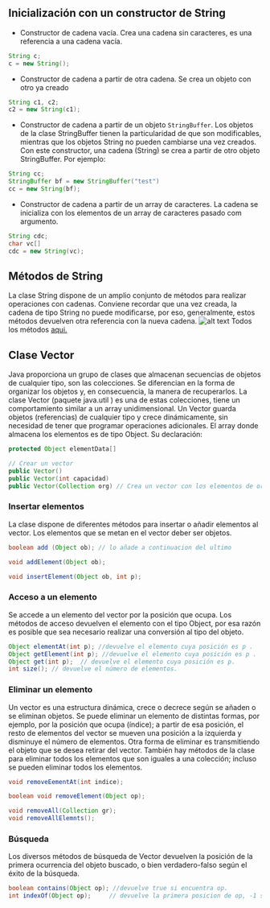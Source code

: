 ## Inicialización con un constructor de String
- Constructor de cadena vacía. 
    Crea una cadena sin caracteres, es una referencia a una cadena vacía.
```java
String c;
c = new String();
```
- Constructor de cadena a partir de otra cadena. Se crea un objeto con otro ya creado
```java
String c1, c2;
c2 = new String(c1);
```  
- Constructor de cadena a partir de un objeto `StringBuffer`. 
  Los objetos de la clase StringBuffer tienen la particularidad de que son modificables,
  mientras que los objetos String no pueden cambiarse una vez creados. Con este 
  constructor, una cadena (String) se crea a partir de otro objeto StringBuffer. Por ejemplo:
 ```java
String cc;
StringBuffer bf = new StringBuffer("test")
cc = new String(bf);
``` 
- Constructor de cadena a partir de un array de caracteres.
La cadena se inicializa con los elementos de un array de caracteres pasado com argumento.
```java
String cdc;
char vc[]
cdc = new String(vc);
```   
## Métodos de String
La clase String dispone de un amplio conjunto de métodos para realizar operaciones con cadenas. 
Conviene recordar que una vez creada, la cadena de tipo String no puede modificarse, por
eso, generalmente, estos métodos devuelven otra referencia con la nueva cadena.
![alt text](https://www.arkaitzgarro.com/java/images/cap10/string2.png)
Todos los métodos 
[aqui.](https://docs.oracle.com/en/java/javase/15/docs/api/java.base/java/lang/String.html)

## Clase Vector
Java proporciona un grupo de clases que almacenan secuencias de objetos de cualquier tipo, son
las colecciones. Se diferencian en la forma de organizar los objetos y, en consecuencia, la manera
de recuperarlos. La clase Vector (paquete java.util ) es una de estas colecciones, tiene un
comportamiento similar a un array unidimensional.
Un Vector guarda objetos (referencias) de cualquier tipo y crece dinámicamente, sin necesidad de 
tener que programar operaciones adicionales. El array donde almacena los elementos es
de tipo Object. Su declaración:
```java
protected Object elementData[]

// Crear un vector
public Vector() 
public Vector(int capacidad)
public Vector(Collection org) // Crea un vector con los elementos de org
```   
### Insertar elementos
La clase dispone de diferentes métodos para insertar o añadir elementos al vector. Los elementos
que se metan en el vector deber ser objetos.
```java
boolean add (Object ob); // lo añade a continuacion del ultimo

void addElement(Object ob); 

void insertElement(Object ob, int p); 
```  
### Acceso a un elemento
Se accede a un elemento del vector por la posición que ocupa. Los métodos de acceso devuelven
el elemento con el tipo Object, por esa razón es posible que sea necesario realizar una conversión al tipo del objeto.
```java
Object elementAt(int p); //devuelve el elemento cuya posición es p .
Object getElement(int p); //devuelve el elemento cuya posición es p .
Object get(int p); 	// devuelve el elemento cuya posición es p.
int size();	// devuelve el número de elementos.
```  
### Eliminar un elemento
Un vector es una estructura dinámica, crece o decrece según se añaden o se eliminan objetos. Se
puede eliminar un elemento de distintas formas, por ejemplo, por la posición que ocupa (índice);
a partir de esa posición, el resto de elementos del vector se mueven una posición a la izquierda
y disminuye el número de elementos. Otra forma de eliminar es transmitiendo el objeto que se
desea retirar del vector. También hay métodos de la clase para eliminar todos los elementos que
son iguales a una colección; incluso se pueden eliminar todos los elementos.
```java
void removeEementAt(int indice);

boolean void removeElement(Object op);

void removeAll(Collection gr);
void removeAllElemnts();
```  
### Búsqueda
Los diversos métodos de búsqueda de Vector devuelven la posición de la primera ocurrencia del
objeto buscado, o bien verdadero-falso según el éxito de la búsqueda.
```java
boolean contains(Object op); //devuelve true si encuentra op.
int indexOf(Object op); 	// devuelve la primera posicion de op, -1 si no esta
```